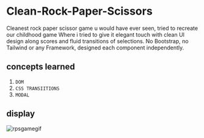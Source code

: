 # Clean-Rock-Paper-Scissors

Cleanest rock paper scissor game u would have ever seen, tried to recreate our childhood game Where i tried to give it elegant touch with clean UI design along scores and fluid transitions of selections.
No Bootstrap, no Tailwind or any Framework, designed each component independently.

## concepts learned
1. `DOM` 
2. `CSS TRANSIITIONS` 
3. `MODAL` 


## display
![rpsgamegif](https://user-images.githubusercontent.com/67598673/105076753-7f83fe00-5ab1-11eb-9cb4-07d735a47aaa.gif)

